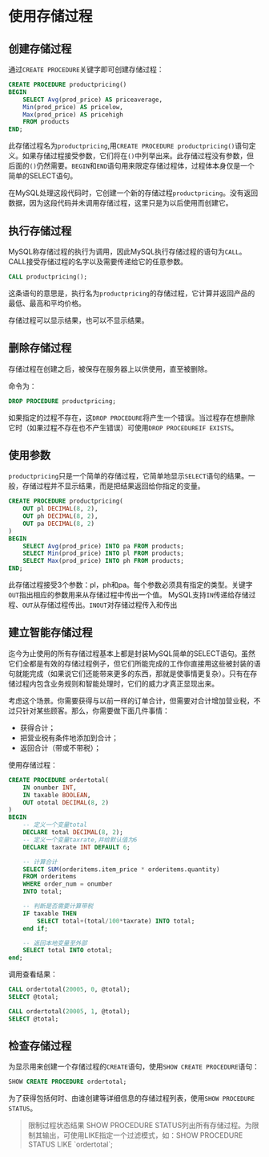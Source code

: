 # 使用存储过程

## 创建存储过程

通过`CREATE PROCEDURE`关键字即可创建存储过程：

```sql
CREATE PROCEDURE productpricing()
BEGIN
    SELECT Avg(prod_price) AS priceaverage,
    Min(prod_price) AS pricelow,
    Max(prod_price) AS pricehigh
    FROM products
END;
```

此存储过程名为`productpricing`,用`CREATE PROCEDURE productpricing()`语句定义。如果存储过程接受参数，它们将在`()`中列举出来。此存储过程没有参数，但后面的`()`仍然需要。`BEGIN`和`END`语句用来限定存储过程体，过程体本身仅是一个简单的SELECT语句。

在MySQL处理这段代码时，它创建一个新的存储过程`productpricing`。没有返回数据，因为这段代码并未调用存储过程，这里只是为以后使用而创建它。

## 执行存储过程

MySQL称存储过程的执行为调用，因此MySQL执行存储过程的语句为`CALL`。CALL接受存储过程的名字以及需要传递给它的任意参数。

```sql
CALL productpricing();
```

这条语句的意思是，执行名为`productpricing`的存储过程，它计算并返回产品的最低、最高和平均价格。

存储过程可以显示结果，也可以不显示结果。

## 删除存储过程

存储过程在创建之后，被保存在服务器上以供使用，直至被删除。

命令为：

```sql
DROP PROCEDURE productpricing;
```

如果指定的过程不存在，这`DROP PROCEDURE`将产生一个错误。当过程存在想删除它时（如果过程不存在也不产生错误）可使用`DROP PROCEDUREIF EXISTS`。

## 使用参数

`productpricing`只是一个简单的存储过程，它简单地显示`SELECT`语句的结果。一般，存储过程并不显示结果，而是把结果返回给你指定的变量。

```sql
CREATE PROCEDURE productpricing(
    OUT pl DECIMAL(8, 2),
    OUT ph DECIMAL(8, 2),
    OUT pa DECIMAL(8, 2)
)
BEGIN
    SELECT Avg(prod_price) INTO pa FROM products;
    SELECT Min(prod_price) INTO pl FROM products;
    SELECT Max(prod_price) INTO ph FROM products;
END;
```

此存储过程接受3个参数：pl，ph和pa。每个参数必须具有指定的类型。关键字`OUT`指出相应的参数用来从存储过程中传出一个值。
MySQL支持`IN`传递给存储过程、`OUT`从存储过程传出。`INOUT`对存储过程传入和传出

## 建立智能存储过程

迄今为止使用的所有存储过程基本上都是封装MySQL简单的SELECT语句。虽然它们全都是有效的存储过程例子，但它们所能完成的工作你直接用这些被封装的语句就能完成（如果说它们还能带来更多的东西，那就是使事情更复杂）。只有在存储过程内包含业务规则和智能处理时，它们的威力才真正显现出来。

考虑这个场景。你需要获得与以前一样的订单合计，但需要对合计增加营业税，不过只针对某些顾客。那么，你需要做下面几件事情：

* 获得合计；
* 把营业税有条件地添加到合计；
* 返回合计（带或不带税）；

使用存储过程：

```sql
CREATE PROCEDURE ordertotal(
    IN onumber INT,
    IN taxable BOOLEAN,
    OUT ototal DECIMAL(8, 2)
)
BEGIN
    -- 定义一个变量total
    DECLARE total DECIMAL(8, 2);
    -- 定义一个变量taxrate,并给默认值为6
    DECLARE taxrate INT DEFAULT 6;

    -- 计算合计
    SELECT SUM(orderitems.item_price * orderitems.quantity)
    FROM orderitems
    WHERE order_num = onumber
    INTO total;

    -- 判断是否需要计算带税
    IF taxable THEN
        SELECT total+(total/100*taxrate) INTO total;
    end if;

    -- 返回本地变量至外部
    SELECT total INTO ototal;
end;

```

调用查看结果：

```sql
CALL ordertotal(20005, 0, @total);
SELECT @total;

CALL ordertotal(20005, 1, @total);
SELECT @total;
```

## 检查存储过程

为显示用来创建一个存储过程的`CREATE`语句，使用`SHOW CREATE PROCEDURE`语句：

```sql
SHOW CREATE PROCEDURE ordertotal;
```

为了获得包括何时、由谁创建等详细信息的存储过程列表，使用`SHOW PROCEDURE STATUS`。

> 限制过程状态结果
> SHOW PROCEDURE STATUS列出所有存储过程。为限制其输出，可使用LIKE指定一个过滤模式，如：SHOW PROCEDURE STATUS LIKE \`ordertotal\`;
